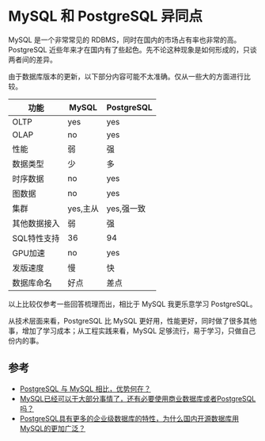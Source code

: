 # MySQL 和 PostgreSQL 异同点

MySQL 是一个非常常见的 RDBMS，同时在国内的市场占有率也非常的高。PostgreSQL 近些年来才在国内有了些起色。先不论这种现象是如何形成的，只谈两者间的差异。

由于数据库版本的更新，以下部分内容可能不太准确。仅从一些大的方面进行比较。

|功能|MySQL|PostgreSQL|
|---|----|-------|
|OLTP|yes|yes|
|OLAP|no|yes|
|性能|弱|强|
|数据类型|少|多|
|时序数据|no|yes|
|图数据|no|yes|
|集群|yes,主从|yes,强一致|
|其他数据接入|弱|强|
|SQL特性支持|36|94|
|GPU加速|no|yes|
|发版速度|慢|快|
|数据库命名|好点|差点|

以上比较仅参考一些回答梳理而出，相比于 MySQL 我更乐意学习 PostgreSQL。

从技术层面来看，PostgreSQL 比 MySQL 更好用，性能更好，同时做了很多其他事，增加了学习成本；从工程实践来看，MySQL 足够流行，易于学习，只做自己份内的事。

## 参考

- [PostgreSQL 与 MySQL 相比，优势何在？](https://www.zhihu.com/question/20010554)
- [MySQL已经可以干大部分事情了，还有必要使用商业数据库或者PostgreSQL吗？](https://www.zhihu.com/question/21793412)
- [PostgreSQL具有更多的企业级数据库的特性，为什么国内开源数据库用MySQL的更加广泛？](https://www.zhihu.com/question/22487614)
